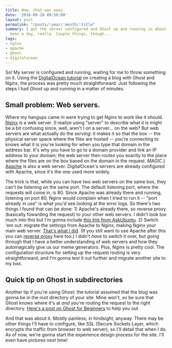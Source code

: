 ```yaml
---
title: Wow, that was easy.
date: '2016-09-28 09:58:00'
layout: post
permalink: "/posts/:year/:month/:title"
summary: I got the server configured and Ghost up and running in about two days. Could've
  been a day, really. Couple things, though...
tags:
- nginx
- apache
- ghost
- digitalocean
---
```

So! My server is configured and running, waiting for me to throw something on it. Using the [DigitalOcean tutorial](https://www.digitalocean.com/community/tutorials/how-to-create-a-blog-with-ghost-and-nginx-on-ubuntu-14-04) on creating a blog with Ghost and Nginx, the process was pretty much straightforward. Just following the steps I had Ghost up and running in a matter of minutes. 

## Small problem: Web servers.

Where my hangups came in were trying to get Nginx to work like it should. [Nginx](http://nginx.com) is a web server. (I realize using "server" to describe what it is might be a bit confusing since, well, aren't I _on_ a server... on the web? But web servers are what actually do the _serving_: it makes it so that the box -- the physical server space where the files are hosted -- you're connecting to knows what it is you're looking for when you type that domain in the address bar. It's why you have to go to a domain provider and link an IP address to your domain; the web server then routes you exactly to the place where the files are on the box based on the domain in the request. _MAGIC_.) [Apache](http://apache.org) is also a web server. DigitalOcean's servers are already configured with Apache, since it's the one used more widely. 

The trick is that, while you can have two web servers on the same box, they can't be listening on the same port. The default listening port, where the requests will come in, is 80. Since Apache was already there and running, listening on port 80, Nginx would complain when I tried to run it -- "port already in use" is what you'd see looking at the error logs. So there's two things I found that can be done: 1) Apache's already there, so reverse proxy (basically fowarding the request) to your other web servers. I didn't look too much into this but I'm gonna include [this link from AskUbuntu](http://askubuntu.com/questions/347721/host-two-separate-web-servers-on-the-same-ip). 2) Switch 'em out: migrate the settings from Apache to Nginx, making Nginx your main web server. [That's what I did](https://www.digitalocean.com/community/tutorials/how-to-migrate-from-an-apache-web-server-to-nginx-on-an-ubuntu-vps). (If you still want to use Apache after this you can [reverse proxy](https://www.digitalocean.com/community/tutorials/how-to-configure-nginx-as-a-web-server-and-reverse-proxy-for-apache-on-one-ubuntu-16-04-server) here too.)  I didn't _have_ to switch it over, but going through that I have a better understanding of web servers and how they automagically give us our meme generators. Plus, Nginx is pretty cool. The configuration structure for setting up the request routing is very straightforward, and I'm gonna test it out further and migrate another site to my box. 

## Quick tip on Ghost in subdirectories

Another tip if you're using Ghost: the tutorial assumed that the blog was gonna be in the root directory of your site. Mine won't, so be sure that Ghost knows where it's at _and_ you're routing the request to the right directory. [Here's a post on Ghost for Beginners](https://www.ghostforbeginners.com/how-to-install-ghost-in-a-subdirectory/) to help you out.

And that was about it. Mostly painless; in hindsight, anyway. There may be other things I'll have to configure, like SSL (Secure Sockets Layer, which encrypts the traffic from browser to web server), so I'll detail that when I do. As of now, we're gonna start the experience design process for the site. I'll even have pictures next time!